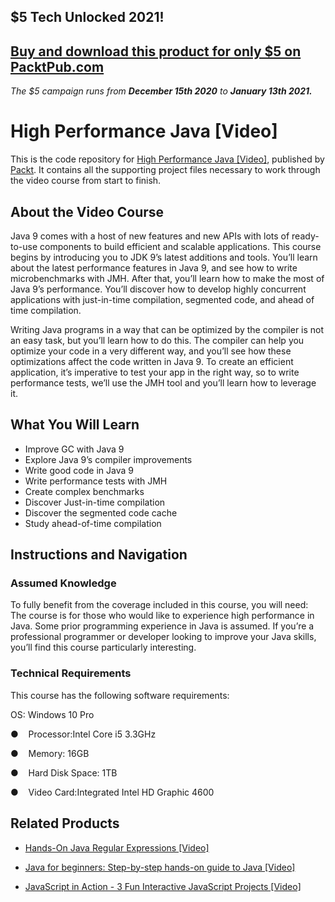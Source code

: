 ## $5 Tech Unlocked 2021!
[Buy and download this product for only $5 on PacktPub.com](https://www.packtpub.com/)
-----
*The $5 campaign         runs from __December 15th 2020__ to __January 13th 2021.__*

# High Performance Java [Video]
This is the code repository for [High Performance Java [Video]](https://www.packtpub.com/application-development/high-performance-java-video?utm_source=github&utm_medium=repository&utm_campaign=9781787281042), published by [Packt](https://www.packtpub.com/?utm_source=github). It contains all the supporting project files necessary to work through the video course from start to finish.
## About the Video Course
Java 9 comes with a host of new features and new APIs with lots of ready-to-use components to build efficient and scalable applications. This course begins by introducing you to JDK 9’s latest additions and tools. You’ll learn about the latest performance features in Java 9, and see how to write microbenchmarks with JMH. After that, you’ll learn how to make the most of Java 9’s performance. You’ll discover how to develop highly concurrent applications with just-in-time compilation, segmented code, and ahead of time compilation.

Writing Java programs in a way that can be optimized by the compiler is not an easy task, but you’ll learn how to do this. The compiler can help you optimize your code in a very different way, and you’ll see how these optimizations affect the code written in Java 9. To create an efficient application, it’s imperative to test your app in the right way, so to write performance tests, we’ll use the JMH tool and you’ll learn how to leverage it.

<H2>What You Will Learn</H2>
<DIV class=book-info-will-learn-text>
<UL>
<LI>Improve GC with Java 9 
<LI>Explore Java 9’s compiler improvements 
<LI>Write good code in Java 9 
<LI>Write performance tests with JMH 
<LI>Create complex benchmarks 
<LI>Discover Just-in-time compilation 
<LI>Discover the segmented code cache 
<LI>Study ahead-of-time compilation </LI></UL></DIV>

## Instructions and Navigation
### Assumed Knowledge
To fully benefit from the coverage included in this course, you will need:<br/>
The course is for those who would like to experience high performance in Java. Some prior programming experience in Java is assumed. If you’re a professional programmer or developer looking to improve your Java skills, you’ll find this course particularly interesting.
### Technical Requirements
This course has the following software requirements:<br/>

OS: Windows 10 Pro


●    Processor:Intel Core i5 3.3GHz

●    Memory: 16GB


●    Hard Disk Space: 1TB


●    Video Card:Integrated Intel HD Graphic 4600

## Related Products
* [Hands-On Java Regular Expressions [Video]](https://www.packtpub.com/application-development/hands-java-regular-expressions-video?utm_source=github&utm_medium=repository&utm_campaign=9781838555900)

* [Java for beginners: Step-by-step hands-on guide to Java [Video]](https://www.packtpub.com/application-development/java-beginners-step-step-hands-guide-java-video?utm_source=github&utm_medium=repository&utm_campaign=9781788996518)

* [JavaScript in Action - 3 Fun Interactive JavaScript Projects [Video]](https://www.packtpub.com/application-development/javascript-action-3-fun-interactive-javascript-projects-video?utm_source=github&utm_medium=repository&utm_campaign=9781838824273)

